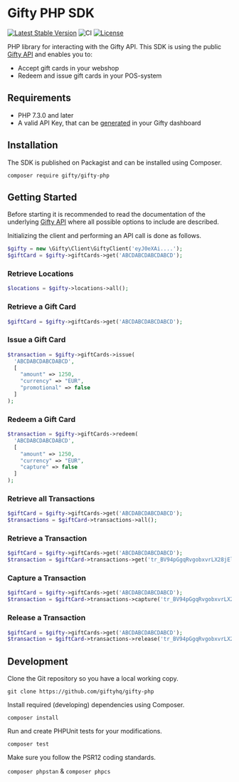 # Gifty PHP SDK
[![Latest Stable Version](https://poser.pugx.org/gifty/gifty-php/v)](//packagist.org/packages/gifty/gifty-php)
![CI](https://github.com/giftyhq/gifty-php/workflows/CI/badge.svg?branch=master)
[![License](https://poser.pugx.org/gifty/gifty-php/license)](//packagist.org/packages/gifty/gifty-php)

PHP library for interacting with the Gifty API. This SDK is using the public [Gifty API](https://documenter.getpostman.com/view/3032027/RznEKynZ?version=latest) and enables you to:
- Accept gift cards in your webshop
- Redeem and issue gift cards in your POS-system

## Requirements
- PHP 7.3.0 and later
- A valid API Key, that can be [generated](https://dashboard.gifty.nl/settings/company/developers) in your Gifty dashboard

## Installation
The SDK is published on Packagist and can be installed using Composer.

`composer require gifty/gifty-php`

## Getting Started
Before starting it is recommended to read the documentation of the underlying [Gifty API](https://documenter.getpostman.com/view/3032027/RznEKynZ?version=latest) where all possible options to include are described.

Initializing the client and performing an API call is done as follows.

```php
$gifty = new \Gifty\Client\GiftyClient('eyJ0eXAi....');
$giftCard = $gifty->giftCards->get('ABCDABCDABCDABCD');
```

### Retrieve Locations

```php
$locations = $gifty->locations->all();
```

### Retrieve a Gift Card

```php
$giftCard = $gifty->giftCards->get('ABCDABCDABCDABCD');
```

### Issue a Gift Card

```php
$transaction = $gifty->giftCards->issue(
  'ABCDABCDABCDABCD',
  [
    "amount" => 1250,
    "currency" => "EUR",
    "promotional" => false
  ]
);
```

### Redeem a Gift Card

```php
$transaction = $gifty->giftCards->redeem(
  'ABCDABCDABCDABCD',
  [
    "amount" => 1250,
    "currency" => "EUR",
    "capture" => false
  ]
);
```

### Retrieve all Transactions

```php
$giftCard = $gifty->giftCards->get('ABCDABCDABCDABCD');
$transactions = $giftCard->transactions->all();
```

### Retrieve a Transaction

```php
$giftCard = $gifty->giftCards->get('ABCDABCDABCDABCD');
$transaction = $giftCard->transactions->get('tr_BV94pGgqRvgobxvrLX28jEl0');
```

### Capture a Transaction

```php
$giftCard = $gifty->giftCards->get('ABCDABCDABCDABCD');
$transaction = $giftCard->transactions->capture('tr_BV94pGgqRvgobxvrLX28jEl0');
```


### Release a Transaction

```php
$giftCard = $gifty->giftCards->get('ABCDABCDABCDABCD');
$transaction = $giftCard->transactions->release('tr_BV94pGgqRvgobxvrLX28jEl0');
```

## Development
Clone the Git repository so you have a local working copy.

`git clone https://github.com/giftyhq/gifty-php`

Install required (developing) dependencies using Composer.

`composer install`

Run and create PHPUnit tests for your modifications.

`composer test`

Make sure you follow the PSR12 coding standards.

`composer phpstan` & `composer phpcs`
